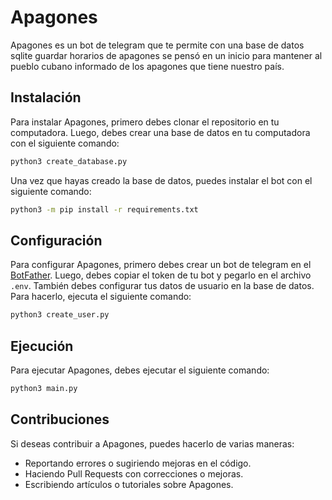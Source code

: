 # Apagones

Apagones es un bot de telegram que te permite con una base de datos sqlite guardar horarios de apagones 
se pensó en un inicio para mantener al pueblo cubano informado de los apagones que tiene nuestro país.

## Instalación

Para instalar Apagones, primero debes clonar el repositorio en tu computadora. Luego, debes crear una base de datos en tu computadora con el siguiente comando:

```bash
python3 create_database.py
```

Una vez que hayas creado la base de datos, puedes instalar el bot con el siguiente comando:

```bash
python3 -m pip install -r requirements.txt
```

## Configuración

Para configurar Apagones, primero debes crear un bot de telegram en el [BotFather](https://t.me/BotFather). Luego, debes copiar el token de tu bot y pegarlo en el archivo `.env`. También debes configurar tus datos de usuario en la base de datos. Para hacerlo, ejecuta el siguiente comando:

```bash
python3 create_user.py
```

## Ejecución

Para ejecutar Apagones, debes ejecutar el siguiente comando:

```bash
python3 main.py
```

## Contribuciones

Si deseas contribuir a Apagones, puedes hacerlo de varias maneras:

- Reportando errores o sugiriendo mejoras en el código.
- Haciendo Pull Requests con correcciones o mejoras.
- Escribiendo artículos o tutoriales sobre Apagones.